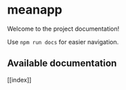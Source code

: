 # meanapp

Welcome to the project documentation!

Use `npm run docs` for easier navigation.

## Available documentation

[[index]]
